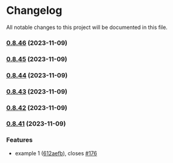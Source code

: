 # Changelog

All notable changes to this project will be documented in this file.


### [0.8.46](https://github.com/FlavioLionelRita/lambdaorm/compare/v0.8.45...v0.8.46) (2023-11-09)

### [0.8.45](https://github.com/FlavioLionelRita/lambdaorm/compare/v0.8.44...v0.8.45) (2023-11-09)

### [0.8.44](https://github.com/FlavioLionelRita/lambdaorm/compare/v0.8.43...v0.8.44) (2023-11-09)

### [0.8.43](https://github.com/FlavioLionelRita/lambdaorm/compare/v0.8.42...v0.8.43) (2023-11-09)

### [0.8.42](https://github.com/FlavioLionelRita/lambdaorm/compare/v0.8.41...v0.8.42) (2023-11-09)

### [0.8.41](https://github.com/FlavioLionelRita/lambdaorm/compare/v0.8.40...v0.8.41) (2023-11-09)


### Features

* example 1 ([612aefb](https://github.com/FlavioLionelRita/lambdaorm/commit/612aefb6e79c7474c32ed7244117ca39cc874e23)), closes [#176](https://github.com/FlavioLionelRita/lambdaorm/issues/176)
